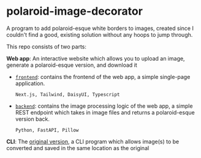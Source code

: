 # polaroid-image-decorator

A program to add polaroid-esque white borders to images, created since I
couldn't find a good, existing solution without any hoops to jump through.

This repo consists of two parts:

**Web app**: An interactive website which allows you to upload an image, generate
a polaroid-esque version, and download it

- [`frontend`](/frontend/): contains the frontend of the web app, a simple single-page
  application.

  `Next.js, Tailwind, DaisyUI, Typescript`

- [`backend`](/backend/): contains the image processing logic of the web app, a simple REST
  endpoint which takes in image files and returns a polaroid-esque version back.

  `Python, FastAPI, Pillow`

**CLI**: The [original version](/cli/), a CLI program which allows image(s) to be
converted and saved in the same location as the original
